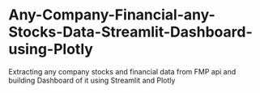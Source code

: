 # Any-Company-Financial-any-Stocks-Data-Streamlit-Dashboard-using-Plotly
Extracting any company stocks and financial data from FMP api and building Dashboard of it using Streamlit and Plotly
